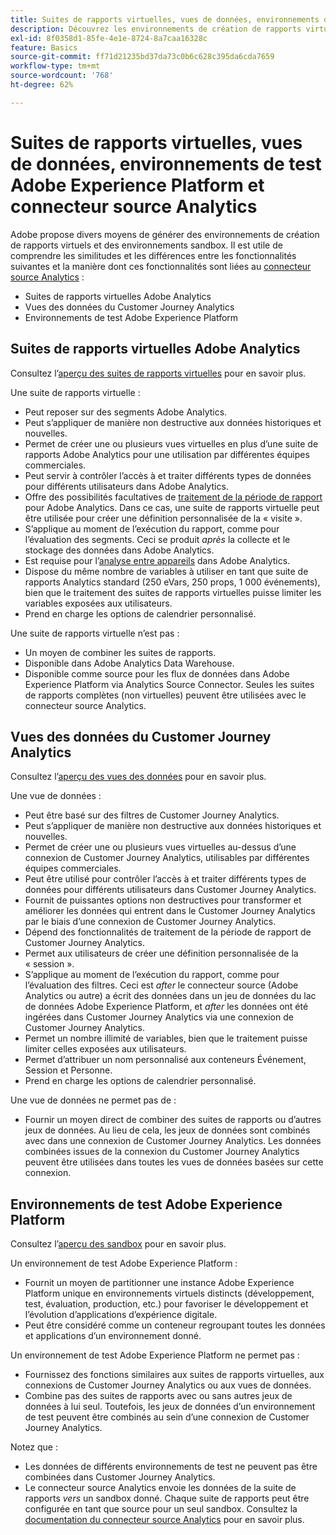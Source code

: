 ```yaml
---
title: Suites de rapports virtuelles, vues de données, environnements de test Adobe Experience Platform et connecteur source Analytics
description: Découvrez les environnements de création de rapports virtuels et les environnements sandbox.
exl-id: 8f0358d1-85fe-4e1e-8724-8a7caa16328c
feature: Basics
source-git-commit: ff71d21235bd37da73c0b6c628c395da6cda7659
workflow-type: tm+mt
source-wordcount: '768'
ht-degree: 62%

---
```


# Suites de rapports virtuelles, vues de données, environnements de test Adobe Experience Platform et connecteur source Analytics

Adobe propose divers moyens de générer des environnements de création de rapports virtuels et des environnements sandbox. Il est utile de comprendre les similitudes et les différences entre les fonctionnalités suivantes et la manière dont ces fonctionnalités sont liées au [connecteur source Analytics](https://experienceleague.adobe.com/docs/experience-platform/sources/ui-tutorials/create/adobe-applications/analytics.html?lang=fr) :

* Suites de rapports virtuelles Adobe Analytics
* Vues des données du Customer Journey Analytics
* Environnements de test Adobe Experience Platform

## Suites de rapports virtuelles Adobe Analytics

Consultez l’[aperçu des suites de rapports virtuelles](https://experienceleague.adobe.com/docs/analytics/components/virtual-report-suites/vrs-about.html?lang=fr) pour en savoir plus.

Une suite de rapports virtuelle :

* Peut reposer sur des segments Adobe Analytics.
* Peut s’appliquer de manière non destructive aux données historiques et nouvelles.
* Permet de créer une ou plusieurs vues virtuelles en plus d’une suite de rapports Adobe Analytics pour une utilisation par différentes équipes commerciales.
* Peut servir à contrôler l’accès à et traiter différents types de données pour différents utilisateurs dans Adobe Analytics.
* Offre des possibilités facultatives de [traitement de la période de rapport](https://experienceleague.adobe.com/docs/analytics/components/virtual-report-suites/vrs-report-time-processing.html?lang=fr) pour Adobe Analytics. Dans ce cas, une suite de rapports virtuelle peut être utilisée pour créer une définition personnalisée de la « visite ».
* S’applique au moment de l’exécution du rapport, comme pour l’évaluation des segments. Ceci se produit _après_ la collecte et le stockage des données dans Adobe Analytics.
* Est requise pour l’[analyse entre appareils](https://experienceleague.adobe.com/docs/analytics/components/cda/overview.html?lang=fr) dans Adobe Analytics.
* Dispose du même nombre de variables à utiliser en tant que suite de rapports Analytics standard (250 eVars, 250 props, 1 000 événements), bien que le traitement des suites de rapports virtuelles puisse limiter les variables exposées aux utilisateurs.
* Prend en charge les options de calendrier personnalisé.

Une suite de rapports virtuelle n’est pas :

* Un moyen de combiner les suites de rapports.
* Disponible dans Adobe Analytics Data Warehouse.
* Disponible comme source pour les flux de données dans Adobe Experience Platform via Analytics Source Connector. Seules les suites de rapports complètes (non virtuelles) peuvent être utilisées avec le connecteur source Analytics.


## Vues des données du Customer Journey Analytics

Consultez l’[aperçu des vues des données](https://experienceleague.adobe.com/docs/analytics-platform/using/cja-dataviews/data-views.html?lang=fr) pour en savoir plus.

Une vue de données :

* Peut être basé sur des filtres de Customer Journey Analytics.
* Peut s’appliquer de manière non destructive aux données historiques et nouvelles.
* Permet de créer une ou plusieurs vues virtuelles au-dessus d’une connexion de Customer Journey Analytics, utilisables par différentes équipes commerciales.
* Peut être utilisé pour contrôler l’accès à et traiter différents types de données pour différents utilisateurs dans Customer Journey Analytics.
* Fournit de puissantes options non destructives pour transformer et améliorer les données qui entrent dans le Customer Journey Analytics par le biais d’une connexion de Customer Journey Analytics.
* Dépend des fonctionnalités de traitement de la période de rapport de Customer Journey Analytics.
* Permet aux utilisateurs de créer une définition personnalisée de la « session ».
* S’applique au moment de l’exécution du rapport, comme pour l’évaluation des filtres. Ceci est _after_ le connecteur source (Adobe Analytics ou autre) a écrit des données dans un jeu de données du lac de données Adobe Experience Platform, et _after_ les données ont été ingérées dans Customer Journey Analytics via une connexion de Customer Journey Analytics.
* Permet un nombre illimité de variables, bien que le traitement puisse limiter celles exposées aux utilisateurs.
* Permet d’attribuer un nom personnalisé aux conteneurs Événement, Session et Personne.
* Prend en charge les options de calendrier personnalisé.

Une vue de données ne permet pas de :

* Fournir un moyen direct de combiner des suites de rapports ou d’autres jeux de données. Au lieu de cela, les jeux de données sont combinés avec dans une connexion de Customer Journey Analytics. Les données combinées issues de la connexion du Customer Journey Analytics peuvent être utilisées dans toutes les vues de données basées sur cette connexion.

## Environnements de test Adobe Experience Platform

Consultez l’[aperçu des sandbox](https://experienceleague.adobe.com/docs/experience-platform/sandbox/home.html?lang=fr) pour en savoir plus.

Un environnement de test Adobe Experience Platform :

* Fournit un moyen de partitionner une instance Adobe Experience Platform unique en environnements virtuels distincts (développement, test, évaluation, production, etc.) pour favoriser le développement et l’évolution d’applications d’expérience digitale.
* Peut être considéré comme un conteneur regroupant toutes les données et applications d’un environnement donné.

Un environnement de test Adobe Experience Platform ne permet pas :

* Fournissez des fonctions similaires aux suites de rapports virtuelles, aux connexions de Customer Journey Analytics ou aux vues de données.
* Combine pas des suites de rapports avec ou sans autres jeux de données à lui seul. Toutefois, les jeux de données d’un environnement de test peuvent être combinés au sein d’une connexion de Customer Journey Analytics.

Notez que :

* Les données de différents environnements de test ne peuvent pas être combinées dans Customer Journey Analytics.
* Le connecteur source Analytics envoie les données de la suite de rapports _vers_ un sandbox donné. Chaque suite de rapports peut être configurée en tant que source pour un seul sandbox. Consultez la [documentation du connecteur source Analytics](https://experienceleague.adobe.com/docs/experience-platform/sources/ui-tutorials/create/adobe-applications/analytics.html?lang=fr) pour en savoir plus.
